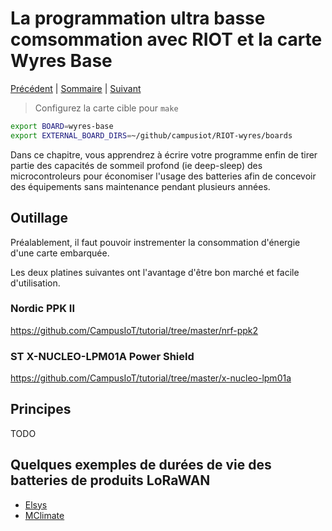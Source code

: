 # La programmation ultra basse comsommation avec RIOT et la carte Wyres Base

[Précédent](11.md) | [Sommaire](README.md) |  [Suivant](20.md)

> Configurez la carte cible pour `make`
```bash
export BOARD=wyres-base
export EXTERNAL_BOARD_DIRS=~/github/campusiot/RIOT-wyres/boards
```

Dans ce chapitre, vous apprendrez à écrire votre programme enfin de tirer partie des capacités de sommeil profond (ie deep-sleep) des microcontroleurs pour économiser l'usage des batteries afin de concevoir des équipements sans maintenance pendant plusieurs années.

## Outillage

Préalablement, il faut pouvoir instrementer la consommation d'énergie d'une carte embarquée.

Les deux platines suivantes ont l'avantage d'être bon marché et facile d'utilisation.

### Nordic PPK II

https://github.com/CampusIoT/tutorial/tree/master/nrf-ppk2

### ST X-NUCLEO-LPM01A Power Shield

https://github.com/CampusIoT/tutorial/tree/master/x-nucleo-lpm01a

## Principes

TODO

## Quelques exemples de durées de vie des batteries de produits LoRaWAN

* [Elsys](https://www.elsys.se/en/battery-life-calculator/)
* [MClimate](https://mclimate.eu/pages/lorawan-battery-calculator)

